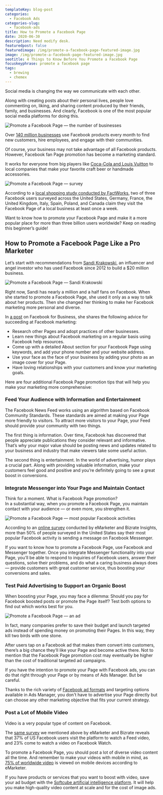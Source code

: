 ```yaml
---
templateKey: blog-post
categories:
  - Facebook Ads
categories-slug:
  - facebook-ads
title: How to Promote a Facebook Page
date: 2020-06-30
description: Need modify desk.
featuredpost: false
featuredimage: /img/promote-a-facebook-page-featured-image.jpg
image: /img/promote-a-facebook-page-featured-image.jpg
seotitle: 4 Things to Know Before You Promote a Facebook Page
focuskeyphrase: promote a facebook page
tags:
  - brewing
  - chemex
---
```

<!--StartFragment-->

Social media is changing the way we communicate with each other. 

Along with creating posts about their personal lives, people love commenting on, liking, and sharing content produced by their friends, family, and businesses. And clearly, Facebook is one of the most popular social media platforms for doing this.

![Promote a Facebook Page — the number of businesses](/img/promote-a-facebook-page-number-of-advertisers-1024x576.jpg)

Over [140 million businesses](https://www.facebook.com/iq/insights-to-go/140m-more-than-140-million-businesses-use-facebook-products-every-month-to-find-new-customers-hire-employees-or-engage-with-their-communities/) use Facebook products every month to find new customers, hire employees, and engage with their communities.

Of course, your business may not take advantage of all Facebook products. However, Facebook fan Page promotion has become a marketing standard.

It works for everyone from big players like [Coca-Cola and Louis Vuitton](https://softcube.com/best-facebook-pages-you-should-follow/) to local companies that make your favorite craft beer or handmade accessories.

![Promote a Facebook Page — survey](/img/promote-a-facebook-page-survey.jpg)

According to a [local shopping study conducted by FactWorks](https://www.facebook.com/business/pages), two of three Facebook users surveyed across the United States, Germany, France, the United Kingdom, Italy, Spain, Poland, and Canada claim they visit the Facebook Page of a local business at least once a week.

Want to know how to promote your Facebook Page and make it a more popular place for more than three billion users worldwide? Keep on reading this beginner’s guide!

## How to Promote a Facebook Page Like a Pro Marketer

Let’s start with recommendations from [Sandi Krakowski](https://www.facebook.com/SandiKrakowskiBiz), an influencer and angel investor who has used Facebook since 2012 to build a $20 million business.

![Promote a Facebook Page — Sandi Krakowski](/img/promote-a-facebook-page-sandi-krakowski.jpg)

Right now, Sandi has nearly a million and a half fans on Facebook. When she started to promote a Facebook Page, she used it only as a way to talk about her products. Then she changed her thinking to make her Facebook marketing more personal and diverse.

In [a post](https://www.facebook.com/business/news/facebook-page-tips-sandi-krakowski) on Facebook for Business, she shares the following advice for succeeding at Facebook marketing:

- Research other Pages and adopt practices of other businesses.
- Learn new things about Facebook marketing on a regular basis using Facebook help resources.
- Come up with a detailed About section for your Facebook Page using keywords, and add your phone number and your website address.
- Use your face as the face of your business by adding your photo as an image cover for your Page.
- Have loving relationships with your customers and know your marketing goals.

Here are four additional Facebook Page promotion tips that will help you make your marketing more comprehensive:

### Feed Your Audience with Information and Entertainment

The Facebook News Feed works using an algorithm based on Facebook Community Standards. These standards are aimed at making your Page more friendly to visitors. To attract more visitors to your Page, your Feed should provide your community with two things.

The first thing is information. Over time, Facebook has discovered that people appreciate publications they consider relevant and informative. That’s why your major value should be posting news and updates related to your business and industry that make viewers take some useful action.

The second thing is entertainment. In the world of advertising, humor plays a crucial part. Along with providing valuable information, make your customers feel good and positive and you’re definitely going to see a great boost in conversions.

### Integrate Messenger into Your Page and Maintain Contact

Think for a moment. What is Facebook Page promotion?   
In a substantial way, when you promote a Facebook Page, you maintain contact with your audience — or even more, you strengthen it.

![Promote a Facebook Page — most popular Facebook activities](/img/promote-a-facebook-page-facebook-activities.jpg)

According to an [online survey](https://www.statista.com/statistics/275788/share-of-facebook-user-activities/) conducted by eMarketer and Bizrate Insights, more than 50% of people surveyed in the United States say their most popular Facebook activity is sending a message on Facebook Messenger.

If you want to know how to promote a Facebook Page, use Facebook and Messenger together. Once you integrate Messenger functionality into your Page, you’ll be able to respond to inquiries of Facebook users, answer their questions, solve their problems, and do what a caring business always does — provide customers with great customer service, thus boosting your conversions and sales.

### Test Paid Advertising to Support an Organic Boost

When boosting your Page, you may face a dilemma: Should you pay for Facebook boosted posts or promote the Page itself? Test both options to find out which works best for you.

![Promote a Facebook Page — an ad](/img/promote-a-facebook-page-ad.jpg)

In fact, many companies prefer to save their budget and launch targeted ads instead of spending money on promoting their Pages. In this way, they kill two birds with one stone. 

After users tap on a Facebook ad that makes them convert into customers, there’s a big chance they’ll like your Page and become active there. Not to mention that the Facebook Page promotion cost may eventually be higher than the cost of traditional targeted ad campaigns.

If you have the intention to promote your Page with Facebook ads, you can do that right through your Page or by means of Ads Manager. But be careful.

Thanks to the rich variety of [Facebook ad formats](https://softcube.com/facebook-ad-formats-you-need-to-know/) and targeting options available in Ads Manager, you don't have to advertise your Page directly but can choose any other marketing objective that fits your current strategy.

### Post a Lot of Mobile Video

Video is a very popular type of content on Facebook.

The [same survey](https://www.statista.com/statistics/275788/share-of-facebook-user-activities/) we mentioned above by eMarketer and Bizrate reveals that 37% of US Facebook users visit the platform to watch a Feed video, and 23% come to watch a video on Facebook Watch.

To promote a Facebook Page, you should post a lot of diverse video content all the time. And remember to make your videos with mobile in mind, as [75% of worldwide video](https://www.facebook.com/business/news/insights/how-to-maximize-the-impact-of-mobile-video) is viewed on mobile devices according to eMarketer.

If you have products or services that you want to boost with video, save your ad budget with the [Softcube artificial intelligence platform](http://softcube.com). It will help you make high-quality video content at scale and for the cost of image ads.
